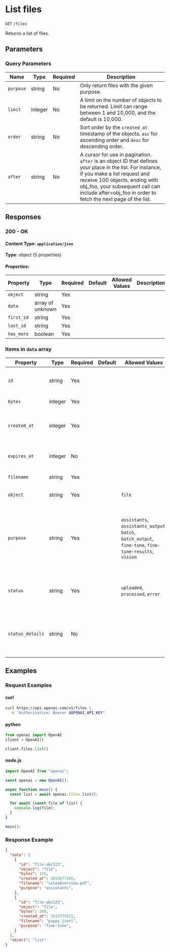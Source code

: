 # List files

`GET` `/files`

Returns a list of files.

## Parameters

### Query Parameters

| Name | Type | Required | Description |
| ---- | ---- | -------- | ----------- |
| `purpose` | string | No | Only return files with the given purpose. |
| `limit` | integer | No | A limit on the number of objects to be returned. Limit can range between 1 and 10,000, and the default is 10,000. <br>  |
| `order` | string | No | Sort order by the `created_at` timestamp of the objects. `asc` for ascending order and `desc` for descending order. <br>  |
| `after` | string | No | A cursor for use in pagination. `after` is an object ID that defines your place in the list. For instance, if you make a list request and receive 100 objects, ending with obj_foo, your subsequent call can include after=obj_foo in order to fetch the next page of the list. <br>  |

## Responses

### 200 - OK

#### Content Type: `application/json`

**Type**: object (5 properties)

#### Properties:

| Property | Type | Required | Default | Allowed Values | Description |
| -------- | ---- | -------- | ------- | -------------- | ----------- |
| `object` | string | Yes |  |  |  |
| `data` | array of unknown | Yes |  |  |  |
| `first_id` | string | Yes |  |  |  |
| `last_id` | string | Yes |  |  |  |
| `has_more` | boolean | Yes |  |  |  |


### Items in `data` array

| Property | Type | Required | Default | Allowed Values | Description |
| -------- | ---- | -------- | ------- | -------------- | ----------- |
| `id` | string | Yes |  |  | The file identifier, which can be referenced in the API endpoints. |
| `bytes` | integer | Yes |  |  | The size of the file, in bytes. |
| `created_at` | integer | Yes |  |  | The Unix timestamp (in seconds) for when the file was created. |
| `expires_at` | integer | No |  |  | The Unix timestamp (in seconds) for when the file will expire. |
| `filename` | string | Yes |  |  | The name of the file. |
| `object` | string | Yes |  | `file` | The object type, which is always `file`. |
| `purpose` | string | Yes |  | `assistants`, `assistants_output`, `batch`, `batch_output`, `fine-tune`, `fine-tune-results`, `vision` | The intended purpose of the file. Supported values are `assistants`, `assistants_output`, `batch`, `batch_output`, `fine-tune`, `fine-tune-results` and `vision`. |
| `status` | string | Yes |  | `uploaded`, `processed`, `error` | Deprecated. The current status of the file, which can be either `uploaded`, `processed`, or `error`. |
| `status_details` | string | No |  |  | Deprecated. For details on why a fine-tuning training file failed validation, see the `error` field on `fine_tuning.job`. |
## Examples

### Request Examples

#### curl
```bash
curl https://api.openai.com/v1/files \
  -H "Authorization: Bearer $OPENAI_API_KEY"

```

#### python
```python
from openai import OpenAI
client = OpenAI()

client.files.list()

```

#### node.js
```javascript
import OpenAI from "openai";

const openai = new OpenAI();

async function main() {
  const list = await openai.files.list();

  for await (const file of list) {
    console.log(file);
  }
}

main();
```

### Response Example

```json
{
  "data": [
    {
      "id": "file-abc123",
      "object": "file",
      "bytes": 175,
      "created_at": 1613677385,
      "filename": "salesOverview.pdf",
      "purpose": "assistants",
    },
    {
      "id": "file-abc123",
      "object": "file",
      "bytes": 140,
      "created_at": 1613779121,
      "filename": "puppy.jsonl",
      "purpose": "fine-tune",
    }
  ],
  "object": "list"
}

```

